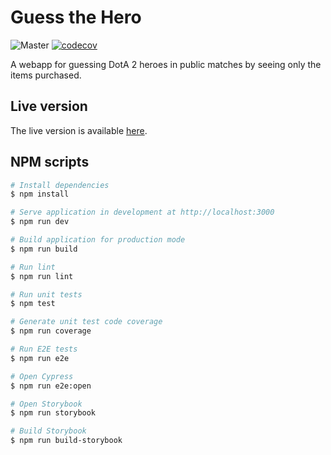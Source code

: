 # Guess the Hero

![Master](https://github.com/dricholm/guess-the-hero/workflows/Master/badge.svg)
[![codecov](https://codecov.io/gh/dricholm/guess-the-hero/branch/master/graph/badge.svg)](https://codecov.io/gh/dricholm/guess-the-hero)

A webapp for guessing DotA 2 heroes in public matches by seeing only the items purchased.

## Live version

The live version is available [here](https://www.guessthehero.com/).

## NPM scripts

```sh
# Install dependencies
$ npm install

# Serve application in development at http://localhost:3000
$ npm run dev

# Build application for production mode
$ npm run build

# Run lint
$ npm run lint

# Run unit tests
$ npm test

# Generate unit test code coverage
$ npm run coverage

# Run E2E tests
$ npm run e2e

# Open Cypress
$ npm run e2e:open

# Open Storybook
$ npm run storybook

# Build Storybook
$ npm run build-storybook
```

